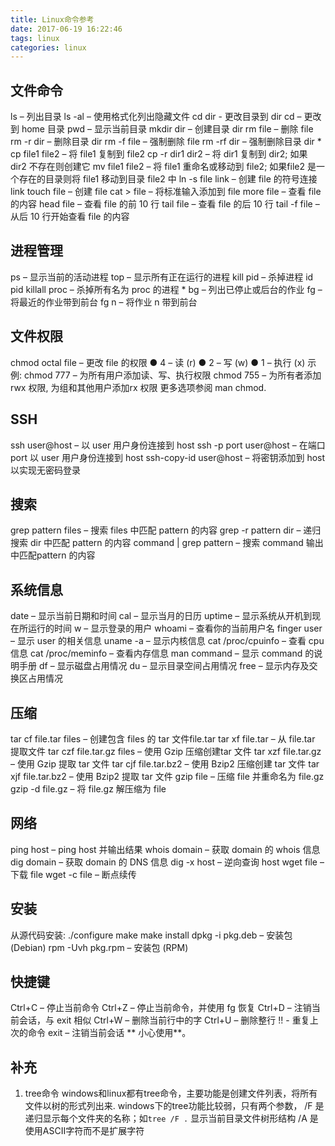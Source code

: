 ```yaml
---
title: Linux命令参考
date: 2017-06-19 16:22:46
tags: linux
categories: linux
---
```

## 文件命令
ls – 列出目录
ls -al – 使用格式化列出隐藏文件
cd dir - 更改目录到 dir
cd – 更改到 home 目录
pwd – 显示当前目录
mkdir dir – 创建目录 dir
rm file – 删除 file
rm -r dir – 删除目录 dir
rm -f file – 强制删除 file
rm -rf dir – 强制删除目录 dir *
cp file1 file2 – 将 file1 复制到 file2
cp -r dir1 dir2 – 将 dir1 复制到 dir2; 如果 dir2 不存在则创建它
mv file1 file2 – 将 file1 重命名或移动到 file2; 如果file2 是一个存在的目录则将 file1 移动到目录 file2 中
ln -s file link – 创建 file 的符号连接 link
touch file – 创建 file
cat > file – 将标准输入添加到 file
more file – 查看 file 的内容
head file – 查看 file 的前 10 行
tail file – 查看 file 的后 10 行
tail -f file – 从后 10 行开始查看 file 的内容

## 进程管理
ps – 显示当前的活动进程
top – 显示所有正在运行的进程
kill pid – 杀掉进程 id pid
killall proc – 杀掉所有名为 proc 的进程 *
bg – 列出已停止或后台的作业
fg – 将最近的作业带到前台
fg n – 将作业 n 带到前台

## 文件权限
chmod octal file – 更改 file 的权限
● 4 – 读 (r)
● 2 – 写 (w)
● 1 – 执行 (x)
示例:
chmod 777 – 为所有用户添加读、写、执行权限
chmod 755 – 为所有者添加 rwx 权限, 为组和其他用户添加rx 权限
更多选项参阅 man chmod.

## SSH
ssh user@host – 以 user 用户身份连接到 host
ssh -p port user@host – 在端口 port 以 user 用户身份连接到 host
ssh-copy-id user@host – 将密钥添加到 host 以实现无密码登录

## 搜索
grep pattern files – 搜索 files 中匹配 pattern 的内容
grep -r pattern dir – 递归搜索 dir 中匹配 pattern 的内容
command | grep pattern – 搜索 command 输出中匹配pattern 的内容

## 系统信息
date – 显示当前日期和时间
cal – 显示当月的日历
uptime – 显示系统从开机到现在所运行的时间
w – 显示登录的用户
whoami – 查看你的当前用户名
finger user – 显示 user 的相关信息
uname -a – 显示内核信息
cat /proc/cpuinfo – 查看 cpu 信息
cat /proc/meminfo – 查看内存信息
man command – 显示 command 的说明手册
df – 显示磁盘占用情况
du – 显示目录空间占用情况
free – 显示内存及交换区占用情况

## 压缩
tar cf file.tar files – 创建包含 files 的 tar 文件file.tar
tar xf file.tar – 从 file.tar 提取文件
tar czf file.tar.gz files – 使用 Gzip 压缩创建tar 文件
tar xzf file.tar.gz – 使用 Gzip 提取 tar 文件
tar cjf file.tar.bz2 – 使用 Bzip2 压缩创建 tar 文件
tar xjf file.tar.bz2 – 使用 Bzip2 提取 tar 文件
gzip file – 压缩 file 并重命名为 file.gz
gzip -d file.gz – 将 file.gz 解压缩为 file

## 网络
ping host – ping host 并输出结果
whois domain – 获取 domain 的 whois 信息
dig domain – 获取 domain 的 DNS 信息
dig -x host – 逆向查询 host
wget file – 下载 file
wget -c file – 断点续传

## 安装
从源代码安装:
./configure
make
make install
dpkg -i pkg.deb – 安装包 (Debian)
rpm -Uvh pkg.rpm – 安装包 (RPM)

## 快捷键
Ctrl+C – 停止当前命令
Ctrl+Z – 停止当前命令，并使用 fg 恢复
Ctrl+D – 注销当前会话，与 exit 相似
Ctrl+W – 删除当前行中的字
Ctrl+U – 删除整行
!! - 重复上次的命令
exit – 注销当前会话 ** 小心使用**。

## 补充
1. tree命令
windows和linux都有tree命令，主要功能是创建文件列表，将所有文件以树的形式列出来.
windows下的tree功能比较弱，只有两个参数，
/F 是递归显示每个文件夹的名称；如`tree /F .` 显示当前目录文件树形结构
/A 是使用ASCII字符而不是扩展字符